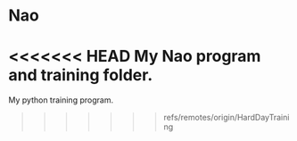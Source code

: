 # Nao
<<<<<<< HEAD
My Nao program and training folder.
=======
My python training program.
>>>>>>> refs/remotes/origin/HardDayTraining
